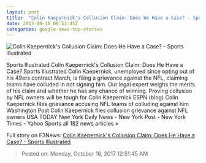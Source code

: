 ```yaml
---
layout: post
title:  "Colin Kaepernick's Collusion Claim: Does He Have a Case? - Sports Illustrated"
date: 2017-10-16 00:51:45Z
categories: google-news-top-stories
---
```


![Colin Kaepernick's Collusion Claim: Does He Have a Case? - Sports Illustrated](https://cdn-s3.si.com/images/colin-kaepernick-2.jpg)

Sports Illustrated Colin Kaepernick's Collusion Claim: Does He Have a Case? Sports Illustrated Colin Kaepernick, unemployed since opting out of his 49ers contract March, is filing a grievance against the NFL, claiming teams have colluded in not signing him. Our legal expert weighs the merits of his claim and whether he has any chance of winning. Proving collusion by NFL owners will be tough for Colin Kaepernick ESPN (blog) Colin Kaepernick files grievance accusing NFL teams of colluding against him Washington Post Colin Kaepernick files collusion grievance against NFL owners USA TODAY New York Daily News - New York Post - New York Times - Yahoo Sports all 182 news articles »


Full story on F3News: [Colin Kaepernick's Collusion Claim: Does He Have a Case? - Sports Illustrated](http://www.f3nws.com/n/zzBGFJ)

> Posted on: Monday, October 16, 2017 12:51:45 AM
